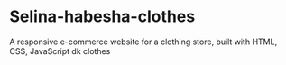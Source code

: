 # Selina-habesha-clothes
A responsive e-commerce website for a clothing store, built with  HTML, CSS, JavaScript
dk
clothes
